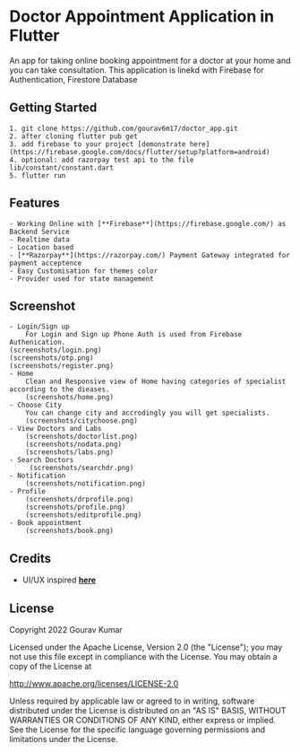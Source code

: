 # Doctor Appointment Application in Flutter

An app for taking online booking appointment for a doctor at your home and you can take consultation. This application is linekd with Firebase for Authentication, Firestore Database

## Getting Started
    1. git clone https://github.com/gourav6m17/doctor_app.git
    2. after cloning flutter pub get
    3. add firebase to your project [demonstrate here](https://firebase.google.com/docs/flutter/setup?platform=android)
    4. optional: add razorpay test api to the file lib/constant/constant.dart
    5. flutter run
## Features
    - Working Online with [**Firebase**](https://firebase.google.com/) as Backend Service
    - Realtime data
    - Location based
    - [**Razorpay**](https://razorpay.com/) Payment Gateway integrated for payment acceptence
    - Easy Customisation for themes color
    - Provider used for state management

## Screenshot
    - Login/Sign up 
        For Login and Sign up Phone Auth is used from Firebase Authenication.
    (screenshots/login.png)
    (screenshots/otp.png) 
    (screenshots/register.png)
    - Home 
        Clean and Responsive view of Home having categories of specialist according to the dieases.
        (screenshots/home.png)
    - Choose City    
        You can change city and accrodingly you will get specialists.
        (screenshots/citychoose.png)
    - View Doctors and Labs    
        (screenshots/doctorlist.png) 
        (screenshots/nodata.png) 
        (screenshots/labs.png)
    - Search Doctors
         (screenshots/searchdr.png)       
    - Notification     
        (screenshots/notification.png)
    - Profile
        (screenshots/drprofile.png) 
        (screenshots/profile.png)
        (screenshots/editprofile.png)
    - Book appointment
        (screenshots/book.png)
## Credits
  - UI/UX inspired [**here**](https://www.youtube.com/watch?v=dmX7odWOIqc)  
       
## License
Copyright 2022 Gourav Kumar

Licensed under the Apache License, Version 2.0 (the "License"); you may not use this file except in compliance with the License. You may obtain a copy of the License at

http://www.apache.org/licenses/LICENSE-2.0

Unless required by applicable law or agreed to in writing, software distributed under the License is distributed on an "AS IS" BASIS, WITHOUT WARRANTIES OR CONDITIONS OF ANY KIND, either express or implied. See the License for the specific language governing permissions and limitations under the License.        